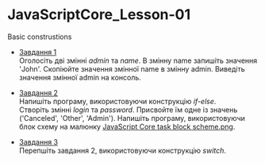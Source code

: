 # JavaScriptCore_Lesson-01
Basic construstions

* [Завдання 1](https://github.com/AlexeyDolgov/JavaScriptCore_Lesson-01/blob/master/JavaScriptCore_Lesson-01/task1_1/task1_1.js)<br>
Оголосіть дві змінні <i>admin</i> та <i>name</i>. В змінну name запишіть значення 'John'. Скопіюйте значення змінної name в змінну admin.
Виведіть значення змінної admin на консоль.<br>

* [Завдання 2](https://github.com/AlexeyDolgov/JavaScriptCore_Lesson-01/blob/master/JavaScriptCore_Lesson-01/task1_2/task1_2.js)<br>
Напишіть програму, використовуючи конструкцію <i>if-else</i>.<br>
Створіть зміннi <i>login</i> та <i>password</i>. Присвойте їм одне із значень
('Canceled', 'Other', 'Admin'). Напишіть програму, використовуючи блок схему на малюнку [JavaScript Core task block scheme.png](https://github.com/AlexeyDolgov/JavaScriptCore_Lesson-01/blob/master/JavaScript%20Core%20task%20block%20scheme.png).<br>

* [Завдання 3](https://github.com/AlexeyDolgov/JavaScriptCore_Lesson-01/blob/master/JavaScriptCore_Lesson-01/task1_3/task1_3.js)<br>
Перепшіть завдання 2, використовуючи конструкцію <i>switch</i>.<br>
